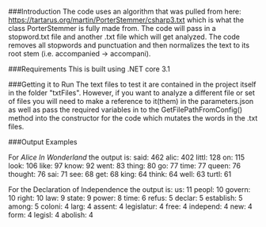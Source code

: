 ###Introduction
The code uses an algorithm that was pulled from here: https://tartarus.org/martin/PorterStemmer/csharp3.txt which is what the class
PorterStemmer is fully made from. The code will pass in a stopword.txt file and another .txt file which will get analyzed. The code 
removes all stopwords and punctuation and then normalizes the text to its root stem (i.e. accompanied -> accompani).

###Requirements
This is built using .NET core 3.1

###Getting it to Run
The text files to test it are contained in the project itself in the folder "txtFiles". However, if you want to analyze 
a different file or set of files you will need to make a reference to it(them) in the parameters.json as well as pass 
the required variables in to the GetFilePathFromConfig() method into the constructor for the code which mutates the words 
in the .txt files.

###Output Examples

For *Alice In Wonderland* the output is:
said: 462
alic: 402
littl: 128
on: 115
look: 106
like: 97
know: 92
went: 83
thing: 80
go: 77
time: 77
queen: 76
thought: 76
sai: 71
see: 68
get: 68
king: 64
think: 64
well: 63
turtl: 61

For the Declaration of Independence the output is:
us: 11
peopl: 10
govern: 10
right: 10
law: 9
state: 9
power: 8
time: 6
refus: 5
declar: 5
establish: 5
among: 5
coloni: 4
larg: 4
assent: 4
legislatur: 4
free: 4
independ: 4
new: 4
form: 4
legisl: 4
abolish: 4
